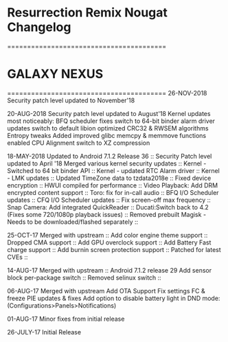 
# Resurrection Remix Nougat Changelog
========================================
# GALAXY NEXUS
========================================
26-NOV-2018
Security patch level updated to November'18

20-AUG-2018
Security patch level updated to August'18
Kernel updates most noticeably:
BFQ scheduler fixes
switch to 64-bit binder
alarm driver updates
switch to default libion
optimized CRC32 & RWSEM algorithms
Entropy tweaks
Added improved glibc memcpy & memmove functions
enabled CPU Alignment
switch to XZ compression

18-MAY-2018
Updated to Android 7.1.2 Release 36 ::
Security Patch level updated to April '18
Merged various kernel security updates ::
Kernel - Switched to 64 bit binder API ::
Kernel - updated RTC Alarm driver ::
Kernel - LMK updates ::
Updated TimeZone data to tzdata2018e ::
Fixed device encryption ::
HWUI compiled for performance ::
Video Playback: Add DRM encrypted content support ::
Toro: fix for in-call audio ::
BFQ I/O Scheduler updates ::
CFQ I/O Scheduler updates ::
Fix screen-off max frequency ::
Snap Camera: Add integrated QuickReader ::
Ducati:Switch back to 4.2 (Fixes some 720/1080p playback issues) ::
Removed prebuilt Magisk - Needs to be downloaded/flashed separately ::

25-OCT-17
Merged with upstream ::
Add color engine theme support ::
Dropped CMA support ::
Add GPU overclock support ::
Add Battery Fast charge support ::
Add burnin screen protection support ::
Patched for latest CVEs ::

14-AUG-17
Merged with upstream ::
Android 7.1.2 release 29
Add sensor block per-package switch ::
Removed selinux switch ::

06-AUG-17
Merged with upstream
Add OTA Support
Fix settings FC & freeze
PIE updates & fixes
Add option to disable battery light in DND mode:
(Configurations>Panels>Notifications)

01-AUG-17
Minor fixes from initial release

26-JULY-17
Initial Release




